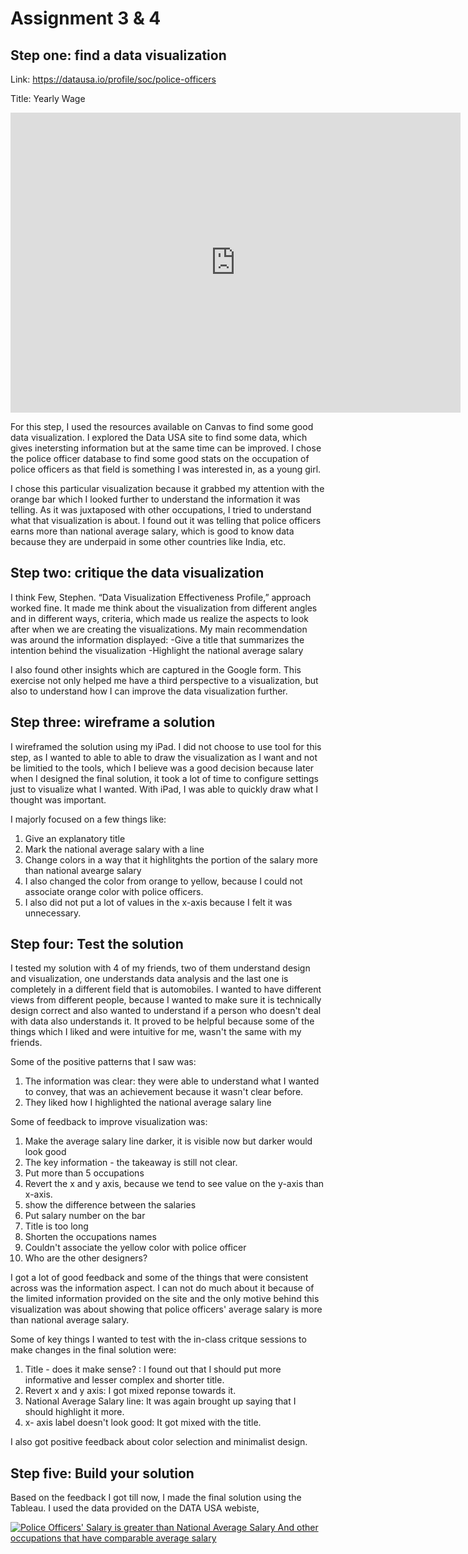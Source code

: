 # Assignment 3 & 4

## Step one: find a data visualization

Link: https://datausa.io/profile/soc/police-officers

Title: Yearly Wage

<iframe width="720px" height="480px" src="https://datausa.io/profile/soc/police-officers/employment/wage_by_industry?viz=false" frameborder="0" ></iframe>

For this step, I used the resources available on Canvas to find some good data visualization. I explored the Data USA site to find some data, which gives inetersting information but at the same time can be improved. I chose the police officer database to find some good stats on the occupation of police officers as that field is something I was interested in, as a young girl. 

I chose this particular visualization because it grabbed my attention with the orange bar which I looked further to understand the information it was telling. As it was juxtaposed with other occupations, I tried to understand what that visualization is about. I found out it was telling that police officers earns more than national average salary, which is good to know data because they are underpaid in some other countries like India, etc. 

## Step two: critique the data visualization

I think Few, Stephen. “Data Visualization Effectiveness Profile,” approach worked fine. It made me think about the visualization from different angles and in different ways, criteria, which made us realize the aspects to look after when we are creating the visualizations. 
My main recommendation was around the information displayed:
-Give a title that summarizes the intention behind the visualization
-Highlight the national average salary

I also found other insights which are captured in the Google form. This exercise not only helped me have a third perspective to a visualization, but also to understand how I can improve the data visualization further. 

## Step three: wireframe a solution

I wireframed the solution using my iPad. I did not choose to use tool for this step, as I wanted to able to able to draw the visualization as I want and not be limitied to the tools, which I believe was a good decision because later when I designed the final solution, it took a lot of time to configure settings just to visualize what I wanted. With iPad, I was able to quickly draw what I thought was important. 

I majorly focused on a few things like:
 1. Give an explanatory title 
 2. Mark the national average salary with a line 
 3. Change colors in a way that it highlitghts the portion of the salary more than national avearge salary 
 4. I also changed the color from orange to yellow, because I could not associate orange color with police officers. 
 5. I also did not put a lot of values in the x-axis because I felt it was unnecessary. 

## Step four: Test the solution

I tested my solution with 4 of my friends, two of them understand design and visualization, one understands data analysis and the last one is completely in a different field that is automobiles. I wanted to have different views from different people, because I wanted to make sure it is technically design correct and also wanted to understand if a person who doesn't deal with data also understands it. It proved to be helpful because some of the things which I liked and were intuitive  for me, wasn't the same with my friends.

Some of the positive patterns that I saw was: 
1. The information was clear: they were able to understand what I wanted to convey, that was an achievement because it wasn't clear before. 
2. They liked how I highlighted the national average salary line

Some of feedback to improve visualization was:
1. Make the average salary line darker, it is visible now but darker would look good
2. The key information - the takeaway is still not clear.
3. Put more than 5 occupations 
4. Revert the x and y axis, because we tend to see value on the y-axis than x-axis. 
5. show the difference between the salaries 
6. Put salary number on the bar
7. Title is too long
8. Shorten the occupations names
9. Couldn't associate the yellow color with police officer
10. Who are the other designers? 

I got a lot of good feedback and some of the things that were consistent across was the information aspect. I can not do much about it because of the limited information provided on the site and the only motive behind this visualization was about showing that police officers' average salary is more than national average salary. 

Some of key things I wanted to test with the in-class critque sessions to make changes in the final solution were:
1. Title - does it make sense? : I found out that I should put more informative and lesser complex and shorter title.
2. Revert x and y axis: I got mixed reponse towards it.
3. National Average Salary line: It was again brought up saying that I should highlight it more.
4. x- axis label doesn't look good: It got mixed with the title. 

I also got positive feedback about color selection and minimalist design.

## Step five: Build your solution

Based on the feedback I got till now, I made the final solution using the Tableau. I used the data provided on the DATA USA webiste, 

<div class='tableauPlaceholder' id='viz1644288873072' style='position: relative'><noscript><a href='#'><img alt='Police Officers&#39; Salary is greater than National Average Salary And other occupations that have comparable average salary  ' src='ZF&#47;ZFJ7JP3JK&#47;1_rss.png' style='border: none' /></a></noscript><object class='tableauViz'  style='display:none;'><param name='host_url' value='https%3A%2F%2Fpublic.tableau.com%2F' /> <param name='embed_code_version' value='3' /> <param name='path' value='shared&#47;ZFJ7JP3JK' /> <param name='toolbar' value='yes' /><param name='static_image' value='ZF&#47;ZFJ7JP3JK&#47;1.png' /> <param name='animate_transition' value='yes' /><param name='display_static_image' value='yes' /><param name='display_spinner' value='yes' /><param name='display_overlay' value='yes' /><param name='display_count' value='yes' /><param name='language' value='en-US' /><param name='filter' value='publish=yes' /></object></div>
<script type='text/javascript'>
  var divElement = document.getElementById('viz1644288873072');
  var vizElement = divElement.getElementsByTagName('object')[0];                    
  vizElement.style.width='100%';
  vizElement.style.height=(divElement.offsetWidth*0.75)+'px';
  var scriptElement = document.createElement('script');
  scriptElement.src = 'https://public.tableau.com/javascripts/api/viz_v1.js';
  vizElement.parentNode.insertBefore(scriptElement, vizElement);
</script>
